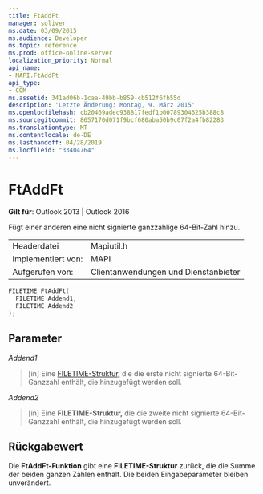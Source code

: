 ```yaml
---
title: FtAddFt
manager: soliver
ms.date: 03/09/2015
ms.audience: Developer
ms.topic: reference
ms.prod: office-online-server
localization_priority: Normal
api_name:
- MAPI.FtAddFt
api_type:
- COM
ms.assetid: 341ad06b-1caa-49bb-b859-cb512f6fb55d
description: 'Letzte Änderung: Montag, 9. März 2015'
ms.openlocfilehash: cb20469adec938817fedf1b00789304625b388c8
ms.sourcegitcommit: 8657170d071f9bcf680aba50b9c07f2a4fb82283
ms.translationtype: MT
ms.contentlocale: de-DE
ms.lasthandoff: 04/28/2019
ms.locfileid: "33404764"
---
```

# <a name="ftaddft"></a>FtAddFt

  
  
**Gilt für**: Outlook 2013 | Outlook 2016 
  
Fügt einer anderen eine nicht signierte ganzzahlige 64-Bit-Zahl hinzu.
  
|||
|:-----|:-----|
|Headerdatei  <br/> |Mapiutil.h  <br/> |
|Implementiert von:  <br/> |MAPI  <br/> |
|Aufgerufen von:  <br/> |Clientanwendungen und Dienstanbieter  <br/> |
   
```cpp
FILETIME FtAddFt(
  FILETIME Addend1,
  FILETIME Addend2
);
```

## <a name="parameters"></a>Parameter

 _Addend1_
  
> [in] Eine [FILETIME-Struktur,](filetime.md) die die erste nicht signierte 64-Bit-Ganzzahl enthält, die hinzugefügt werden soll. 
    
 _Addend2_
  
> [in] Eine **FILETIME-Struktur,** die die zweite nicht signierte 64-Bit-Ganzzahl enthält, die hinzugefügt werden soll. 
    
## <a name="return-value"></a>Rückgabewert

Die **FtAddFt-Funktion** gibt eine **FILETIME-Struktur** zurück, die die Summe der beiden ganzen Zahlen enthält. Die beiden Eingabeparameter bleiben unverändert. 
  


